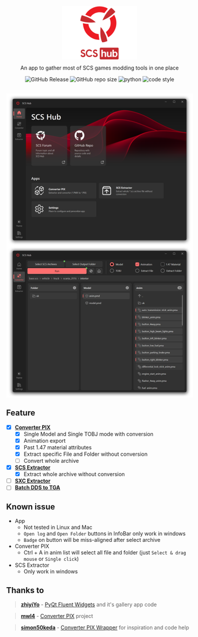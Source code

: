 <p align="center">
  <img width="40%" align="center" src="scshub/resource/image/splash.svg" alt="logo">
</p>
<p align="center">
  An app to gather most of SCS games modding tools in one place
</p>

<p align="center">
  <img alt="GitHub Release" src="https://img.shields.io/github/v/release/AmirMahdaviAM/SCSHub">
  <img alt="GitHub repo size" src="https://img.shields.io/github/repo-size/AmirMahdaviAM/SCSHub">
  <img alt="python" src="https://img.shields.io/badge/python-v3.10.6+-blue.svg">
  <img alt="code style" src="https://img.shields.io/badge/code%20style-black-black.svg">
</p>

##
<p align="center">
  <img align="center" src="image/home.png">
  <img align="center" src="image/converter_pix.png">
</p>

## Feature
- [x] [**Converter PIX**](https://forum.scssoft.com/viewtopic.php?t=216158)
  - [x] Single Model and Single TOBJ mode with conversion 
  - [x] Animation export
  - [x] Past 1.47 material attributes
  - [x] Extract specific File and Folder without conversion
  - [ ] Convert whole archive
- [x] [**SCS Extractor**](https://modding.scssoft.com/wiki/Documentation/Tools/Game_Archive_Extractor)
  - [x] Extract whole archive without conversion
- [ ] [**SXC Extractor**](https://forum.scssoft.com/viewtopic.php?t=276948)
- [ ] [**Batch DDS to TGA**](https://forum.scssoft.com/viewtopic.php?t=190908)

## Known issue
- App
  - Not tested in Linux and Mac
  - `Open log` and `Open Folder` buttons in InfoBar only work in windows
  - `Badge` on button will be miss-aligned after select archive
- Converter PIX
  - Ctrl + A in anim list will select all file and folder (just `Select & drag mouse` or `Single click`)
- SCS Extractor
  - Only work in windows

## Thanks to

> [**zhiyiYo**](https://github.com/zhiyiYo) - [PyQt Fluent Widgets](https://github.com/zhiyiYo/PyQt-Fluent-Widgets) and it's gallery app code

> [**mwl4**](https://github.com/mwl4) - [Converter PIX](https://github.com/mwl4/ConverterPIX) project

> [**simon50keda**](https://github.com/simon50keda) - [Converter PIX Wrapper](https://github.com/simon50keda/ConverterPIXWrapper) for inspiration and code help